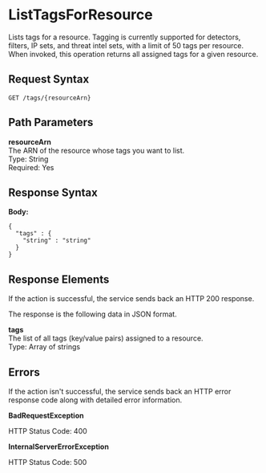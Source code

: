 # ListTagsForResource<a name="list-tags-for-resource"></a>

Lists tags for a resource\. Tagging is currently supported for detectors, filters, IP sets, and threat intel sets, with a limit of 50 tags per resource\. When invoked, this operation returns all assigned tags for a given resource\.

## Request Syntax<a name="list-tags-for-resource-request-syntax"></a>

```
GET /tags/{resourceArn}
```

## Path Parameters<a name="list-tags-for-resource-request-parameters"></a>

**resourceArn**  
The ARN of the resource whose tags you want to list\.   
Type: String  
Required: Yes

## Response Syntax<a name="list-tags-for-resource-response-syntax"></a>

**Body:**

```
{
  "tags" : {
    "string" : "string"
  }
}
```

## Response Elements<a name="list-tags-for-resource-response-parameters"></a>

If the action is successful, the service sends back an HTTP 200 response\.

 The response is the following data in JSON format\.

**tags**  
The list of all tags \(key/value pairs\) assigned to a resource\.  
Type: Array of strings

## Errors<a name="list-tags-for-resource-errors"></a>

If the action isn't successful, the service sends back an HTTP error response code along with detailed error information\.

**BadRequestException**

HTTP Status Code: 400 

**InternalServerErrorException**

HTTP Status Code: 500 